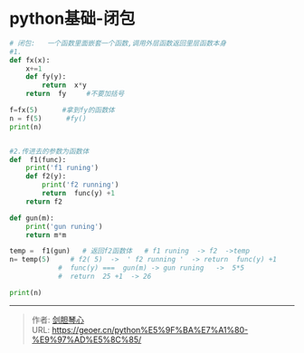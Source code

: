 # python基础-闭包






```python
# 闭包:   一个函数里面嵌套一个函数,调用外层函数返回里层函数本身
#1.
def fx(x):
    x+=1
    def fy(y):
        return  x*y
    return  fy     #不要加括号

f=fx(5)      #拿到fy的函数体
n = f(5)      #fy()
print(n)


#2.传进去的参数为函数体
def  f1(func):
    print('f1 runing')
    def f2(y):
        print('f2 running')
        return  func(y) +1
    return f2

def gun(m):
    print('gun runing')
    return m*m

temp =  f1(gun)   # 返回f2函数体   # f1 runing  -> f2  ->temp
n= temp(5)     # f2( 5)  ->  ' f2 running '  -> return  func(y) +1
            #  func(y) ===  gun(m) -> gun runing   ->  5*5
            #  return  25 +1  -> 26

print(n)

```



---

> 作者: [剑胆琴心](http://geoer.cn)  
> URL: https://geoer.cn/python%E5%9F%BA%E7%A1%80-%E9%97%AD%E5%8C%85/  

